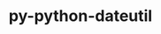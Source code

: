 ---
title: "py-python-dateutil"
layout: cache
categories: [package, develop-2023-11-05]
meta: {"versions": ["2.8.2"], "compilers": ["apple-clang@=15.0.0", "gcc@=11.1.0", "gcc@=11.3.0", "gcc@=11.4.0", "gcc@=7.5.0", "gcc@=9.4.0", "oneapi@=2023.2.0"], "oss": ["ubuntu18.04", "ubuntu20.04", "ubuntu22.04", "ventura"], "platforms": ["darwin", "linux"], "targets": ["aarch64", "neoverse_v1", "ppc64le", "x86_64_v3"], "stacks": ["data-vis-sdk", "e4s", "e4s-neoverse_v1", "e4s-oneapi", "e4s-power", "e4s-rocm-external", "ml-darwin-aarch64-mps", "ml-linux-x86_64-cpu", "ml-linux-x86_64-cuda", "ml-linux-x86_64-rocm", "radiuss", "root"], "num_specs": 20, "num_specs_by_stack": {"root": 20, "ml-darwin-aarch64-mps": 1, "radiuss": 1, "e4s-neoverse_v1": 2, "e4s-power": 3, "data-vis-sdk": 2, "e4s-rocm-external": 1, "e4s": 4, "e4s-oneapi": 4, "ml-linux-x86_64-cpu": 3, "ml-linux-x86_64-cuda": 3, "ml-linux-x86_64-rocm": 2}}
spec_details: [{"hash": "57pga7evjyxsdpkaexjkh2nfas5sohu4", "compiler": "apple-clang@=15.0.0", "versions": ["2.8.2"], "os": "ventura", "platform": "darwin", "target": "aarch64", "variants": ["build_system=python_pip"], "stacks": ["root", "ml-darwin-aarch64-mps"], "size": "-", "tarball": "https://binaries.spack.io/releases/develop-2023-11-05/build_cache/darwin-ventura-aarch64/apple-clang-15.0.0/py-python-dateutil-2.8.2/darwin-ventura-aarch64-apple-clang-15.0.0-py-python-dateutil-2.8.2-57pga7evjyxsdpkaexjkh2nfas5sohu4.spack"}, {"hash": "z67fgppy363n62oreji34iphhvncf35k", "compiler": "gcc@=7.5.0", "versions": ["2.8.2"], "os": "ubuntu18.04", "platform": "linux", "target": "x86_64_v3", "variants": ["build_system=python_pip"], "stacks": ["root", "radiuss"], "size": "-", "tarball": "https://binaries.spack.io/releases/develop-2023-11-05/build_cache/linux-ubuntu18.04-x86_64_v3/gcc-7.5.0/py-python-dateutil-2.8.2/linux-ubuntu18.04-x86_64_v3-gcc-7.5.0-py-python-dateutil-2.8.2-z67fgppy363n62oreji34iphhvncf35k.spack"}, {"hash": "mcbokvbr7vuaag7glhhlpknzesgiznlj", "compiler": "gcc@=11.4.0", "versions": ["2.8.2"], "os": "ubuntu20.04", "platform": "linux", "target": "neoverse_v1", "variants": ["build_system=python_pip"], "stacks": ["root", "e4s-neoverse_v1"], "size": "-", "tarball": "https://binaries.spack.io/releases/develop-2023-11-05/build_cache/linux-ubuntu20.04-neoverse_v1/gcc-11.4.0/py-python-dateutil-2.8.2/linux-ubuntu20.04-neoverse_v1-gcc-11.4.0-py-python-dateutil-2.8.2-mcbokvbr7vuaag7glhhlpknzesgiznlj.spack"}, {"hash": "wdvdwvapjxiov6y7axyatdi6klte6vbc", "compiler": "gcc@=11.4.0", "versions": ["2.8.2"], "os": "ubuntu20.04", "platform": "linux", "target": "neoverse_v1", "variants": ["build_system=python_pip"], "stacks": ["root", "e4s-neoverse_v1"], "size": "-", "tarball": "https://binaries.spack.io/releases/develop-2023-11-05/build_cache/linux-ubuntu20.04-neoverse_v1/gcc-11.4.0/py-python-dateutil-2.8.2/linux-ubuntu20.04-neoverse_v1-gcc-11.4.0-py-python-dateutil-2.8.2-wdvdwvapjxiov6y7axyatdi6klte6vbc.spack"}, {"hash": "zbsabdr47csot3lpmwm6qgwflwwbovig", "compiler": "gcc@=9.4.0", "versions": ["2.8.2"], "os": "ubuntu20.04", "platform": "linux", "target": "ppc64le", "variants": ["build_system=python_pip"], "stacks": ["root", "e4s-power"], "size": "-", "tarball": "https://binaries.spack.io/releases/develop-2023-11-05/build_cache/linux-ubuntu20.04-ppc64le/gcc-9.4.0/py-python-dateutil-2.8.2/linux-ubuntu20.04-ppc64le-gcc-9.4.0-py-python-dateutil-2.8.2-zbsabdr47csot3lpmwm6qgwflwwbovig.spack"}, {"hash": "7wyxo3ftqqxwlak2wjrn3g6mnjnuovwv", "compiler": "gcc@=9.4.0", "versions": ["2.8.2"], "os": "ubuntu20.04", "platform": "linux", "target": "ppc64le", "variants": ["build_system=python_pip"], "stacks": ["root", "e4s-power"], "size": "-", "tarball": "https://binaries.spack.io/releases/develop-2023-11-05/build_cache/linux-ubuntu20.04-ppc64le/gcc-9.4.0/py-python-dateutil-2.8.2/linux-ubuntu20.04-ppc64le-gcc-9.4.0-py-python-dateutil-2.8.2-7wyxo3ftqqxwlak2wjrn3g6mnjnuovwv.spack"}, {"hash": "taumbtp4nwagqmzr64yyucu66kypmuxq", "compiler": "gcc@=9.4.0", "versions": ["2.8.2"], "os": "ubuntu20.04", "platform": "linux", "target": "ppc64le", "variants": ["build_system=python_pip"], "stacks": ["root", "e4s-power"], "size": "-", "tarball": "https://binaries.spack.io/releases/develop-2023-11-05/build_cache/linux-ubuntu20.04-ppc64le/gcc-9.4.0/py-python-dateutil-2.8.2/linux-ubuntu20.04-ppc64le-gcc-9.4.0-py-python-dateutil-2.8.2-taumbtp4nwagqmzr64yyucu66kypmuxq.spack"}, {"hash": "jftltdalsf4xvvtrmzlgshuksq2x5xqi", "compiler": "gcc@=11.1.0", "versions": ["2.8.2"], "os": "ubuntu20.04", "platform": "linux", "target": "x86_64_v3", "variants": ["build_system=python_pip"], "stacks": ["data-vis-sdk", "root"], "size": "-", "tarball": "https://binaries.spack.io/releases/develop-2023-11-05/build_cache/linux-ubuntu20.04-x86_64_v3/gcc-11.1.0/py-python-dateutil-2.8.2/linux-ubuntu20.04-x86_64_v3-gcc-11.1.0-py-python-dateutil-2.8.2-jftltdalsf4xvvtrmzlgshuksq2x5xqi.spack"}, {"hash": "62jsp3ackwwflgqlgh5bjwfihoqmkta4", "compiler": "gcc@=11.1.0", "versions": ["2.8.2"], "os": "ubuntu20.04", "platform": "linux", "target": "x86_64_v3", "variants": ["build_system=python_pip"], "stacks": ["data-vis-sdk", "root"], "size": "-", "tarball": "https://binaries.spack.io/releases/develop-2023-11-05/build_cache/linux-ubuntu20.04-x86_64_v3/gcc-11.1.0/py-python-dateutil-2.8.2/linux-ubuntu20.04-x86_64_v3-gcc-11.1.0-py-python-dateutil-2.8.2-62jsp3ackwwflgqlgh5bjwfihoqmkta4.spack"}, {"hash": "mthgk6wgytnwejuuelzws3nv4izizohd", "compiler": "gcc@=11.4.0", "versions": ["2.8.2"], "os": "ubuntu20.04", "platform": "linux", "target": "x86_64_v3", "variants": ["build_system=python_pip"], "stacks": ["e4s-rocm-external", "root", "e4s"], "size": "-", "tarball": "https://binaries.spack.io/releases/develop-2023-11-05/build_cache/linux-ubuntu20.04-x86_64_v3/gcc-11.4.0/py-python-dateutil-2.8.2/linux-ubuntu20.04-x86_64_v3-gcc-11.4.0-py-python-dateutil-2.8.2-mthgk6wgytnwejuuelzws3nv4izizohd.spack"}, {"hash": "aeyzrzfhilivg2zsyjtlksvz645rwifm", "compiler": "gcc@=11.4.0", "versions": ["2.8.2"], "os": "ubuntu20.04", "platform": "linux", "target": "x86_64_v3", "variants": ["build_system=python_pip"], "stacks": ["root", "e4s"], "size": "-", "tarball": "https://binaries.spack.io/releases/develop-2023-11-05/build_cache/linux-ubuntu20.04-x86_64_v3/gcc-11.4.0/py-python-dateutil-2.8.2/linux-ubuntu20.04-x86_64_v3-gcc-11.4.0-py-python-dateutil-2.8.2-aeyzrzfhilivg2zsyjtlksvz645rwifm.spack"}, {"hash": "zma2hau7vhxk67x77jpc4bmwc3k3udfz", "compiler": "gcc@=11.4.0", "versions": ["2.8.2"], "os": "ubuntu20.04", "platform": "linux", "target": "x86_64_v3", "variants": ["build_system=python_pip"], "stacks": ["root", "e4s"], "size": "-", "tarball": "https://binaries.spack.io/releases/develop-2023-11-05/build_cache/linux-ubuntu20.04-x86_64_v3/gcc-11.4.0/py-python-dateutil-2.8.2/linux-ubuntu20.04-x86_64_v3-gcc-11.4.0-py-python-dateutil-2.8.2-zma2hau7vhxk67x77jpc4bmwc3k3udfz.spack"}, {"hash": "gzjtdp7p3q2vsqcnuzmd5dj47aoyjcpy", "compiler": "gcc@=11.4.0", "versions": ["2.8.2"], "os": "ubuntu20.04", "platform": "linux", "target": "x86_64_v3", "variants": ["build_system=python_pip"], "stacks": ["root", "e4s"], "size": "-", "tarball": "https://binaries.spack.io/releases/develop-2023-11-05/build_cache/linux-ubuntu20.04-x86_64_v3/gcc-11.4.0/py-python-dateutil-2.8.2/linux-ubuntu20.04-x86_64_v3-gcc-11.4.0-py-python-dateutil-2.8.2-gzjtdp7p3q2vsqcnuzmd5dj47aoyjcpy.spack"}, {"hash": "vsnrfb22z4kn6evq4v6hyu744xfa5isg", "compiler": "oneapi@=2023.2.0", "versions": ["2.8.2"], "os": "ubuntu20.04", "platform": "linux", "target": "x86_64_v3", "variants": ["build_system=python_pip"], "stacks": ["root", "e4s-oneapi"], "size": "-", "tarball": "https://binaries.spack.io/releases/develop-2023-11-05/build_cache/linux-ubuntu20.04-x86_64_v3/oneapi-2023.2.0/py-python-dateutil-2.8.2/linux-ubuntu20.04-x86_64_v3-oneapi-2023.2.0-py-python-dateutil-2.8.2-vsnrfb22z4kn6evq4v6hyu744xfa5isg.spack"}, {"hash": "sscxwzqzpnc7kmw2i7m5pupj4n4a4pr6", "compiler": "oneapi@=2023.2.0", "versions": ["2.8.2"], "os": "ubuntu20.04", "platform": "linux", "target": "x86_64_v3", "variants": ["build_system=python_pip"], "stacks": ["root", "e4s-oneapi"], "size": "-", "tarball": "https://binaries.spack.io/releases/develop-2023-11-05/build_cache/linux-ubuntu20.04-x86_64_v3/oneapi-2023.2.0/py-python-dateutil-2.8.2/linux-ubuntu20.04-x86_64_v3-oneapi-2023.2.0-py-python-dateutil-2.8.2-sscxwzqzpnc7kmw2i7m5pupj4n4a4pr6.spack"}, {"hash": "auirjgjpzwd4rvzauesqjjath6p4g32y", "compiler": "oneapi@=2023.2.0", "versions": ["2.8.2"], "os": "ubuntu20.04", "platform": "linux", "target": "x86_64_v3", "variants": ["build_system=python_pip"], "stacks": ["root", "e4s-oneapi"], "size": "-", "tarball": "https://binaries.spack.io/releases/develop-2023-11-05/build_cache/linux-ubuntu20.04-x86_64_v3/oneapi-2023.2.0/py-python-dateutil-2.8.2/linux-ubuntu20.04-x86_64_v3-oneapi-2023.2.0-py-python-dateutil-2.8.2-auirjgjpzwd4rvzauesqjjath6p4g32y.spack"}, {"hash": "urks6rrwelry6iefzduaehd7rmbhxkfu", "compiler": "oneapi@=2023.2.0", "versions": ["2.8.2"], "os": "ubuntu20.04", "platform": "linux", "target": "x86_64_v3", "variants": ["build_system=python_pip"], "stacks": ["root", "e4s-oneapi"], "size": "-", "tarball": "https://binaries.spack.io/releases/develop-2023-11-05/build_cache/linux-ubuntu20.04-x86_64_v3/oneapi-2023.2.0/py-python-dateutil-2.8.2/linux-ubuntu20.04-x86_64_v3-oneapi-2023.2.0-py-python-dateutil-2.8.2-urks6rrwelry6iefzduaehd7rmbhxkfu.spack"}, {"hash": "blcpet22tqfvca5z2vp7lgghmufobmwa", "compiler": "gcc@=11.3.0", "versions": ["2.8.2"], "os": "ubuntu22.04", "platform": "linux", "target": "x86_64_v3", "variants": ["build_system=python_pip"], "stacks": ["root", "ml-linux-x86_64-cpu", "ml-linux-x86_64-cuda"], "size": "-", "tarball": "https://binaries.spack.io/releases/develop-2023-11-05/build_cache/linux-ubuntu22.04-x86_64_v3/gcc-11.3.0/py-python-dateutil-2.8.2/linux-ubuntu22.04-x86_64_v3-gcc-11.3.0-py-python-dateutil-2.8.2-blcpet22tqfvca5z2vp7lgghmufobmwa.spack"}, {"hash": "nfn5ihycuviakyzdezupgjc5pfggv46h", "compiler": "gcc@=11.3.0", "versions": ["2.8.2"], "os": "ubuntu22.04", "platform": "linux", "target": "x86_64_v3", "variants": ["build_system=python_pip"], "stacks": ["root", "ml-linux-x86_64-cpu", "ml-linux-x86_64-cuda", "ml-linux-x86_64-rocm"], "size": "-", "tarball": "https://binaries.spack.io/releases/develop-2023-11-05/build_cache/linux-ubuntu22.04-x86_64_v3/gcc-11.3.0/py-python-dateutil-2.8.2/linux-ubuntu22.04-x86_64_v3-gcc-11.3.0-py-python-dateutil-2.8.2-nfn5ihycuviakyzdezupgjc5pfggv46h.spack"}, {"hash": "7tp6mdojdyuhzz5cpdf4unjmrnmj5vxn", "compiler": "gcc@=11.3.0", "versions": ["2.8.2"], "os": "ubuntu22.04", "platform": "linux", "target": "x86_64_v3", "variants": ["build_system=python_pip"], "stacks": ["root", "ml-linux-x86_64-cpu", "ml-linux-x86_64-cuda", "ml-linux-x86_64-rocm"], "size": "-", "tarball": "https://binaries.spack.io/releases/develop-2023-11-05/build_cache/linux-ubuntu22.04-x86_64_v3/gcc-11.3.0/py-python-dateutil-2.8.2/linux-ubuntu22.04-x86_64_v3-gcc-11.3.0-py-python-dateutil-2.8.2-7tp6mdojdyuhzz5cpdf4unjmrnmj5vxn.spack"}]
---